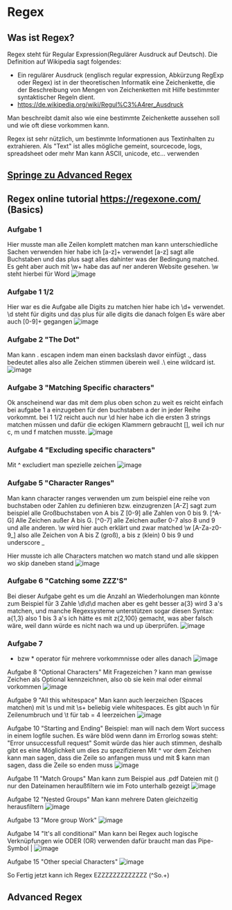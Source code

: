 # Regex

## Was ist Regex?

Regex steht für Regular Expression(Regulärer Ausdruck auf Deutsch). Die Definition auf Wikipedia sagt folgendes:
- Ein regulärer Ausdruck (englisch regular expression, Abkürzung RegExp oder Regex) ist in der theoretischen Informatik eine Zeichenkette, die der Beschreibung von Mengen von Zeichenketten mit Hilfe bestimmter syntaktischer Regeln dient.
- https://de.wikipedia.org/wiki/Regul%C3%A4rer_Ausdruck

Man beschreibt damit also wie eine bestimmte Zeichenkette aussehen soll und wie oft diese vorkommen kann.

Regex ist sehr nützlich, um bestimmte Informationen aus Textinhalten zu extrahieren. Als "Text" ist alles mögliche gemeint, sourcecode, logs, spreadsheet oder mehr
Man kann ASCII, unicode, etc... verwenden

## [Springe zu Advanced Regex](#advancedRegex)

## Regex online tutorial https://regexone.com/ (Basics)

### Aufgabe 1
Hier musste man alle Zeilen komplett matchen man kann unterschiedliche Sachen verwenden hier habe ich [a-z]+ verwendet
[a-z] sagt alle Buchstaben und das plus sagt alles dahinter was der Bedingung matched.
Es geht aber auch mit \w+ habe das auf ner anderen Website gesehen. \w steht hierbei für Word
![image](https://user-images.githubusercontent.com/46607383/162590438-859ffaac-15eb-4772-a9c2-6f033354441b.png)

### Aufgabe 1 1/2
Hier war es die Aufgabe alle Digits zu matchen hier habe ich \d+ verwendet. \d steht für digits und das plus für alle digits die danach folgen
Es wäre aber auch [0-9]+ gegangen
![image](https://user-images.githubusercontent.com/46607383/162590512-80e6d5a8-016e-44d2-857e-c374a818da44.png)

### Aufgabe 2 "The Dot"
Man kann . escapen indem man einen backslash davor einfügt .\, dass bedeutet alles also alle Zeichen stimmen überein weil .\ eine wildcard ist.
![image](https://user-images.githubusercontent.com/46607383/162590677-0e7bbf05-0cb1-4c50-8fd9-dda966b8ec47.png)

### Aufgabe 3 "Matching Specific characters"
Ok anscheinend war das mit dem plus oben schon zu weit es reicht einfach bei aufgabe 1 a einzugeben für den buchstaben a der in jeder Reihe vorkommt.
bei 1 1/2 reicht auch nur \d
hier habe ich die ersten 3 strings matchen müssen und dafür die eckigen Klammern gebraucht [], weil ich nur c, m und f matchen musste.
![image](https://user-images.githubusercontent.com/46607383/162590764-faea3fe4-7a4f-4f21-b68e-0293c97e2954.png)

### Aufgabe 4 "Excluding specific characters"
Mit ^ excludiert man spezielle zeichen
![image](https://user-images.githubusercontent.com/46607383/162590908-e0491a7b-e48e-4e5d-9bb4-d4795748c00c.png)

### Aufgabe 5 "Character Ranges"
Man kann character ranges verwenden um zum beispiel eine reihe von buchstaben oder Zahlen zu definieren bzw. einzugrenzen
[A-Z] sagt zum beispiel alle Großbuchstaben von A bis Z [0-9] alle Zahlen von 0 bis 9.
[^A-G] Alle Zeichen außer A bis G. [^0-7] alle Zeichen außer 0-7 also 8 und 9 und alle anderen.
\w wird hier auch erklärt und zwar matched \w  [A-Za-z0-9_] also alle Zeichen von A bis Z (groß), a bis z (klein) 0 bis 9 und underscore _

Hier musste ich alle Characters matchen wo match stand und alle skippen wo skip daneben stand
![image](https://user-images.githubusercontent.com/46607383/162591153-91c0a899-f496-4277-92ed-c52a2899134c.png)

### Aufgabe 6 "Catching some ZZZ'S"
Bei dieser Aufgabe geht es um die Anzahl an Wiederholungen
man könnte zum Beispiel für 3 Zahle \d\d\d machen
aber es geht besser a{3} wird 3 a's matchen, und manche Regexsysteme unterstützen sogar diesen Syntax: a{1,3} also 1 bis 3 a's
ich hätte es mit z{2,100} gemacht, was aber falsch wäre, weil dann würde es nicht nach wa und up überprüfen.
![image](https://user-images.githubusercontent.com/46607383/162591443-d50d83af-972f-4a70-a03b-1bfd91a34e7f.png)

### Aufgabe 7 
+ bzw * operator für mehrere vorkommnisse oder alles danach
![image](https://user-images.githubusercontent.com/46607383/162591686-ad0cae53-3efa-40d8-84b8-d8758fd1c00f.png)

Aufgabe 8 "Optional Characters"
Mit Fragezeichen ? kann man gewisse Zeichen als Optional kennzeichnen, also ob sie kein mal oder einmal vorkommen
![image](https://user-images.githubusercontent.com/46607383/162591799-8df9ce54-5186-4fda-8c6a-f75a6c43fb6f.png)

Aufgabe 9 "All this whitespace"
Man kann auch leerzeichen (Spaces matchen) mit \s und mit \s+ beliebig viele whitespaces. Es gibt auch \n für Zeilenumbruch und \t für tab = 4 leerzeichen
![image](https://user-images.githubusercontent.com/46607383/162591896-872b93f7-06f2-44c6-b2a5-148eadd49d40.png)

Aufgabe 10 "Starting and Ending"
Beispiel: man will nach dem Wort success in einem logfile suchen. Es wäre blöd wenn dann im Errorlog sowas steht: "Error unsuccessfull request"
Somit würde das hier auch stimmen, deshalb gibt es eine Möglichkeit um dies zu spezifizieren
Mit ^ vor dem Zeichen kann man sagen, dass die Zeile so anfangen muss und mit $ kann man sagen, dass die Zeile so enden muss
![image](https://user-images.githubusercontent.com/46607383/162592045-6656009c-9d31-4dcb-a0d2-8947860a48ea.png)

Aufgabe 11 "Match Groups"
Man kann zum Beispiel aus .pdf Dateien mit () nur den Dateinamen heraußfiltern wie im Foto unterhalb gezeigt
![image](https://user-images.githubusercontent.com/46607383/162592142-af8f6228-7fb9-4cc1-93e8-c5b9d01cb2d8.png)

Aufgabe 12 "Nested Groups"
Man kann mehrere Daten gleichzeitig herausfiltern
![image](https://user-images.githubusercontent.com/46607383/162592248-df1e089e-0077-49c7-b456-1f21dc20c79b.png)

Aufgabe 13 "More group Work"
![image](https://user-images.githubusercontent.com/46607383/162592293-ae125305-6f48-4948-a8c4-1dfc022194a8.png)

Aufgabe 14 "It's all conditional"
Man kann bei Regex auch logische Verknüpfungen wie ODER (OR) verwenden dafür braucht man das Pipe-Symbol |
![image](https://user-images.githubusercontent.com/46607383/162592364-950edb77-7367-412c-8bf1-193aa50fdcd7.png)

Aufgabe 15 "Other special Characters"
![image](https://user-images.githubusercontent.com/46607383/162592412-4cc70723-59f9-47f0-addb-2a83d4f5f6ab.png)

So Fertig jetzt kann ich Regex EZZZZZZZZZZZZZ (^So.+)

## <a name="advancedRegex">Advanced Regex</a>


